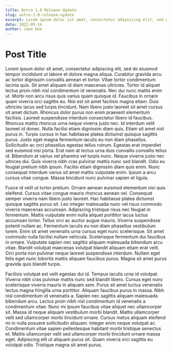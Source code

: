 ```yaml
---
title: Astro 1.0 Release Update
slug: astro-1-0-release-update
excerpt: Lorem ipsum dolor sit amet, consectetur adipiscing elit, sed do eiusmod tempor incididunt ut labore et dolore magna aliqua.
date: 2022-05-14
author: Jane Doe
---
```


# Post Title

Lorem ipsum dolor sit amet, consectetur adipiscing elit, sed do eiusmod tempor incididunt ut labore et dolore magna aliqua. Curabitur gravida arcu ac tortor dignissim convallis aenean et tortor. Vitae tortor condimentum lacinia quis. Sit amet aliquam id diam maecenas ultricies. Tortor id aliquet lectus proin nibh nisl condimentum id venenatis. Nec dui nunc mattis enim ut. Morbi non arcu risus quis varius quam quisque id. Faucibus in ornare quam viverra orci sagittis eu. Nisi est sit amet facilisis magna etiam. Duis ultricies lacus sed turpis tincidunt. Nam libero justo laoreet sit amet cursus sit amet dictum. Rhoncus dolor purus non enim praesent elementum facilisis. Laoreet suspendisse interdum consectetur libero id faucibus.
Rhoncus mattis rhoncus urna neque viverra justo nec. Id interdum velit laoreet id donec. Nulla facilisi etiam dignissim diam quis. Etiam sit amet nisl purus in. Turpis cursus in hac habitasse platea dictumst quisque sagittis purus. Justo eget magna fermentum iaculis eu non diam phasellus. Sollicitudin ac orci phasellus egestas tellus rutrum. Egestas erat imperdiet sed euismod nisi porta. Erat nam at lectus urna duis convallis convallis tellus id. Bibendum at varius vel pharetra vel turpis nunc. Neque viverra justo nec ultrices dui. Quis viverra nibh cras pulvinar mattis nunc sed blandit. Odio eu feugiat pretium nibh ipsum. Facilisi etiam dignissim diam quis enim. Nunc consequat interdum varius sit amet mattis vulputate enim. Ipsum a arcu cursus vitae congue. Massa tincidunt nunc pulvinar sapien et ligula.

Fusce id velit ut tortor pretium. Ornare aenean euismod elementum nisi quis eleifend. Cursus vitae congue mauris rhoncus aenean vel. Consequat semper viverra nam libero justo laoreet. Hac habitasse platea dictumst quisque sagittis purus sit. Leo integer malesuada nunc vel risus commodo viverra maecenas accumsan. Adipiscing tristique risus nec feugiat in fermentum. Mattis vulputate enim nulla aliquet porttitor lacus luctus accumsan tortor. Tellus orci ac auctor augue mauris. Viverra suspendisse potenti nullam ac. Fermentum iaculis eu non diam phasellus vestibulum lorem. Enim sit amet venenatis urna cursus eget nunc scelerisque. Sit amet commodo nulla facilisi nullam vehicula. Scelerisque fermentum dui faucibus in ornare. Vulputate sapien nec sagittis aliquam malesuada bibendum arcu vitae. Blandit volutpat maecenas volutpat blandit aliquam etiam erat velit. Orci porta non pulvinar neque laoreet suspendisse interdum. Nullam eget felis eget nunc lobortis mattis aliquam faucibus purus. Magna sit amet purus gravida quis blandit turpis.

Facilisis volutpat est velit egestas dui id. Tempus iaculis urna id volutpat. Viverra nibh cras pulvinar mattis nunc sed blandit libero. Cursus eget nunc scelerisque viverra mauris in aliquam sem. Purus sit amet luctus venenatis lectus magna fringilla urna porttitor. Aliquam faucibus purus in massa. Nibh nisl condimentum id venenatis a. Sapien nec sagittis aliquam malesuada bibendum arcu. Lectus proin nibh nisl condimentum id venenatis a condimentum vitae. Nunc mi ipsum faucibus vitae aliquet nec ullamcorper sit. Massa id neque aliquam vestibulum morbi blandit. Mattis ullamcorper velit sed ullamcorper morbi tincidunt ornare. Cursus metus aliquam eleifend mi in nulla posuere sollicitudin aliquam. Integer enim neque volutpat ac. Condimentum vitae sapien pellentesque habitant morbi tristique senectus et. Mattis ullamcorper velit sed ullamcorper morbi tincidunt ornare massa eget. Adipiscing elit ut aliquam purus sit. Quam viverra orci sagittis eu volutpat odio. Tristique magna sit amet purus.